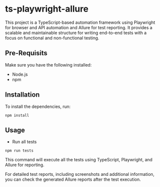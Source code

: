 # ts-playwright-allure
This project is a TypeScript-based automation framework using Playwright for browser and API automation and Allure for test reporting. It provides a scalable and maintainable structure for writing end-to-end tests with a focus on functional and non-functional testing.

## Pre-Requisits
Make sure you have the following installed:
- Node.js
- npm

## Installation
To install the dependencies, run:
```
npm install
```

## Usage
- Run all tests
```
npm run tests
```
This command will execute all the tests using TypeScript, Playwright, and Allure for reporting.

For detailed test reports, including screenshots and additional information, you can check the generated Allure reports after the test execution.